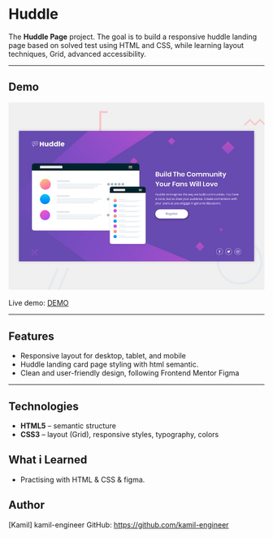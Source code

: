 # Huddle

The **Huddle Page** project. The goal is to build a responsive huddle landing page based on solved test using HTML and CSS, while learning layout techniques, Grid, advanced accessibility.

---

## Demo

![Screenshot](images/preview.jpg)

Live demo: [DEMO](https://kamil-engineer.github.io/huddle/)

---

## Features

- Responsive layout for desktop, tablet, and mobile
- Huddle landing card page styling with html semantic.
- Clean and user-friendly design, following Frontend Mentor Figma

---

## Technologies

- **HTML5** – semantic structure
- **CSS3** – layout (Grid), responsive styles, typography, colors

## What i Learned

- Practising with HTML & CSS & figma.

## Author

[Kamil] kamil-engineer
GitHub: https://github.com/kamil-engineer

